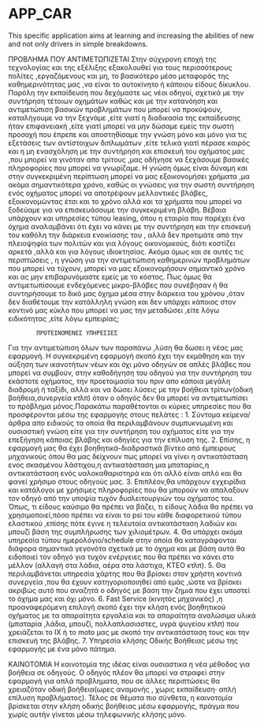 # APP_CAR
This specific application aims at learning and increasing the abilities of new and not only drivers in simple breakdowns.


ΠΡΟΒΛΗΜΑ ΠΟΥ ΑΝΤΙΜΕΤΩΠΙΖΕΤΑΙ
	Στην σύχγρονη εποχή της τεχνολογίας και της εξέλιξης εξακολουθεί για τους περισσότερους πολίτες ,εργαζόμενους και μη, το βασικότερο μέσο μεταφοράς της καθημερινότητας μας ,να είναι το αυτοκίνητο ή κάποιου είδους δίκυκλου. Παρόλη την εκπαίδευση που δεχόμαστε ως νέοι οδηγοί, σχετικά με την συντήρηση τέτοιων οχημάτων καθώς και με την κατανόηση και αντιμετώπιση βασικών προβλημάτων που μπορεί να προκύψουν, καταλήγουμε να την ξεχνάμε ,είτε γιατί η διαδικασία της εκπαίδευσης ήταν επιφανειακή ,είτε γιατί μπορεί να μην δώσαμε εμείς την σωστή προσοχή που έπρεπε και αποστηθίσαμε την γνώση μόνο και μόνο για τις εξετάσεις των αντίστοιχων διπλωμάτων ,είτε τελικά γιατί πέρασε καιρός και η μη ενασχόληση με την συντήρηση και επισκευή του οχήματος μας ,που μπορεί να γινόταν απο τρίτους ,μας οδήγησε να ξεχάσουμε βασικές πληροφορίες που μπορεί να γνωρίζαμε. Η γνώση όμως είναι δύναμη και στην συγκεκριμένη περίπτωση μπορεί να μας εξοικονομήσει χρήματα ,μα ακόμα σημαντικότερα χρόνο, καθώς οι γνώσεις για την σωστή συντήρηση ενός οχήματος μπορεί να αποτρέψουν μελλοντικές βλάβες, εξοικονομώντας έτσι και το χρόνο αλλά και τα χρήματα που μπορεί να ξοδεύαμε για να επισκευάσουμε την συγκεκριμένη βλάβη. Βέβαια υπάρχουν και υπηρεσίες τύπου leasing, όπου η εταιρία που παρέχει ένα όχημα αναλαμβάνει ότι έχει να κάνει με την συντήρηση και την επισκευή του καθόλη την διάρκεια ενοικίασης του , αλλά δεν προτιμάτε από την πλειοψηφία των πολιτών και για λόγους οικονομικούς, διότι κοστίζει αρκετά ,αλλά και για λόγους ιδιοκτησίας. Ακόμα όμως και σε αυτές τις περιπτώσεις , η γνώση για την αντιμετώπιση καθημερινών προβλημάτων που μπορεί να τύχουν, μπορεί να μας εξοικονομήσουν σημαντικό χρόνο και ας μην επιβαρυνόμαστε εμείς με το κόστος. Πως όμως θα αντιμετωπίσουμε ενδεχόμενες μικρο-βλάβες που συνέβησαν ή θα συντηρήσουμε το δικό μας όχημα μέσα στην διάρκεια του χρόνου ,όταν δεν διαθέτουμε την κατάλληλη γνώση και δεν υπάρχει κάποιος στον κοντινό μας κύκλο που μπορεί να μας την μεταδώσει ,είτε λόγω ειδικότητας ,είτε λόγω εμπειρίας; 

			ΠΡΟΤΕΙΝΟΜΕΝΕΣ ΥΠΗΡΕΣΙΕΣ
Για την αντιμετώπιση όλων των παραπάνω ,λύση θα δωσει η νέας μας εφαρμογή. Η συγκεκριμένη εφαρμογή σκοπό έχει την εκμάθηση και την αύξηση των ικανοτήτων νέων και όχι μόνο οδηγών σε απλές βλάβες που μπορεί να συμβούν, στην καθοδήγηση του οδηγού για την συντήρηση του εκάστοτε οχήματος, την προετοιμασία του πριν απο κάποια μεγάλη διαδρομή ή ταξίδι, αλλά και να δώσει λύσεις με την βοήθεια τρίτων(οδική βοήθεια,συνεργεία κτλπ) όταν ο οδηγός δεν θα μπορεί να αντιμετωπίσει το πρόβλημα μόνος.Παρακάτω παραθέτονται οι κύριες υπηρεσίες που θα προσφέρονται μέσω της εφαρμογής στους πελάτες :
    1. Σύντομα κείμενα/άρθρα απο ειδικούς τα οποία θα περιλαμβάνουν συμπυκνωμένη και ουσιαστική γνώση είτε για την συντήρηση του οχήματος είτε για την επεξήγηση κάποιας βλάβης και οδηγίες για την επίλυση της.
    2. Επίσης, η εφαρμογή μας θα έχει βοηθητικά-διαδραστικά βίντεο από έμπειρους μηχανικούς όπου θα μας δείχνουν πως μπορεί να γίνει η αντικατάσταση ενος σκασμένου λάστιχου,η αντικατάσταση μια μπαταρίας,η αντικατάσταση ενός υαλοκαθαριστηρά και ότι αλλό είναι απλό και θα φανεί χρήσιμο στους οδηγούς μας.
    3. Επιπλέον,θα υπάρχουν εγχειρίδια και κατάλογοι με χρήσιμες πληροφορίες που θα μπορούν να απαλαξουν τον οδηγό από την υποψία τυχόν δυσλειτουργιών του οχήματος του. Όπως, τι είδους καύσιμο θα πρέπει να βάζει, τι είδους λάδια θα πρέπει να χρησιμοποιεί,πόσο πρέπει να είναι το psi του κάθε διαφορετικού τύπου ελαστικού ,επίσης πότε έγινε η τελευταία αντικατάσταση λαδιών και μπουζί βάση της συμπλήρωσης των χιλιομέτρων.
    4. Θα υπάρχει ακόμα υπηρεσία τύπου ημερολόγιο/schedule στην οποία θα καταγράφονται διάφορα σημαντικά γεγονότα σχετικά με το όχημα και με βάση αυτά θα ειδοποιεί τον οδηγό για τυχόν ενέργειες που θα πρέπει να κάνει στο μέλλον (αλλαγή στα λάδια, αέρα στα λάστιχα, ΚΤΕΟ κτλπ).
    5. Θα περιλαμβάνεται υπηρεσία χάρτης που θα βρίσκει στον χρήστη κοντινά συνεργεία ,που θα έχουν κατηγοριοποιηθεί από εμάς ,ώστε να βρίσκει ακριβώς αυτό που αναζητά ο οδηγός με βάση την ζημιά που έχει υποστεί το όχημα μας και όχι μόνο.
    6. Fast Service (κινητός μηχανικός) ,η προαναφερόμενη επιλογή σκοπό έχει την κλήση ενός βοηθητικού οχήματος με τα απαραίτητα εργαλεία και τα απαραίτητα αναλώσιμα υλικά (μπαταρία ,λάδια, μπουζί, πολλαπλασιαστες, υγρά ψυγείου κτλπ) που χρειάζεται το ΙΧ ή το moto μας με σκοπό την αντικατάσταση τους και την επισκευή της βλάβης. 
    7. Υπηρεσία κλήσης Οδικής Βοήθειας μέσω της εφαρμογής με ένα μόνο πάτημα.
 


ΚΑΙΝΟΤΟΜΙΑ
	Η καινοτομία της ιδέας είναι ουσιαστικα η νέα μέθοδος για βοήθεια σε οδηγούς. Ο οδηγός πλέον θα μπορεί να στραφεί στην εφαρμογή για απλά  προβληματα, που σε άλλες περιπτώσεις θα χρειαζόταν οδική βοήθεια(ωρες αναμονής , χωρις εκπαίδευση· απλή επίλυση προβλήματος). Τέλος σε θέματα πιο σύνθετα, η καινοτομία βρίσκεται στην κλήση οδικής βοήθειας μέσω εφαρμογής, πράγμα που χωρίς αυτήν γίνεται μέσω τηλεφωνικής κλήσης μόνο.

